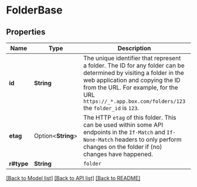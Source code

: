 # FolderBase

## Properties

Name | Type | Description | Notes
------------ | ------------- | ------------- | -------------
**id** | **String** | The unique identifier that represent a folder.  The ID for any folder can be determined by visiting a folder in the web application and copying the ID from the URL. For example, for the URL `https://_*.app.box.com/folders/123` the `folder_id` is `123`. | 
**etag** | Option<**String**> | The HTTP `etag` of this folder. This can be used within some API endpoints in the `If-Match` and `If-None-Match` headers to only perform changes on the folder if (no) changes have happened. | [optional]
**r#type** | **String** | `folder` | 

[[Back to Model list]](../README.md#documentation-for-models) [[Back to API list]](../README.md#documentation-for-api-endpoints) [[Back to README]](../README.md)


